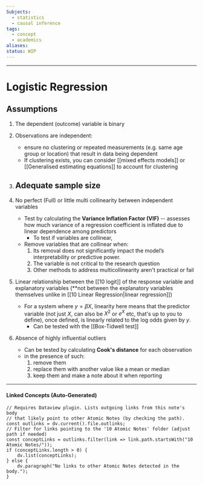 ```yaml
---
Subjects:
  - statistics
  - causal inference
tags:
  - concept
  - academics
aliases: 
status: WIP
---
```

---
# Logistic Regression 

## Assumptions
1. The dependent (outcome) variable is binary

2. Observations are independent: 
	- ensure no clustering or repeated measurements (e.g. same age group or location) that result in data being dependent 
	- If clustering exists, you can consider [[mixed effects models]] or [[Generalised  estimating equations]] to account for clustering

3. Adequate sample size
	- 
4. No perfect (Full) or little multi collinearity between independent variables
	- Test by calculating the **Variance Inflation Factor (VIF)** -- assesses how much variance of a regression coefficient is inflated due to linear dependence among predictors
		- To test if variables are collinear, 
	- Remove variables that are collinear when:
		1. Its removal does not significantly impact the model’s interpretability or predictive power.
		2. The variable is not critical to the research question
		3. Other methods to address multicollinearity aren't practical or fail
	
5. Linear relationship between the [[10 logit]] of the response variable and explanatory variables (**not between the explanatory variables themselves unlike in [[10 Linear Regression|linear regression]])
	- For a system where $y = \beta X$, linearity here means that the predictor variable (not just $X$, can also be $X^2$ or $e^X$ etc, that's up to you to define), once defined, is linearly related to the log odds given by $y$.
	  - Can be tested with the [[Box-Tidwell test]]
	
6. Absence of highly influential outliers
	- Can be tested by calculating **Cook's distance** for each observation
	- in the presence of such:
	  1. remove them
	  2. replace them with another value like a mean or median
	  3. keep them and make a note about it when reporting

---
#### Linked Concepts (Auto-Generated)
```dataviewjs
// Requires Dataview plugin. Lists outgoing links from this note's body
// that likely point to other Atomic Notes (by checking the path).
const outlinks = dv.current().file.outlinks;
// Filter for links pointing to the '10 Atomic Notes' folder (adjust path if needed)
const conceptLinks = outlinks.filter(link => link.path.startsWith("10 Atomic Notes/"));
if (conceptLinks.length > 0) {
    dv.list(conceptLinks);
} else {
    dv.paragraph("No links to other Atomic Notes detected in the body.");
}
```